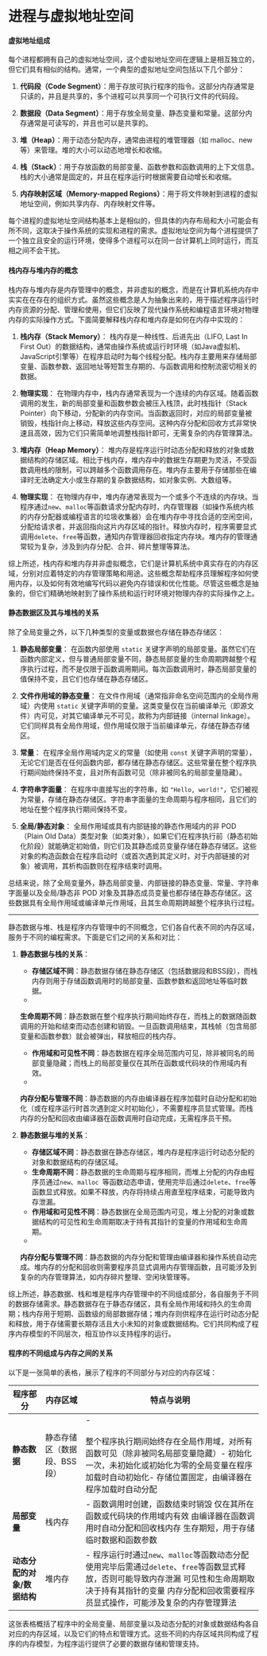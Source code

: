 # 进程与虚拟地址空间

#### 虚拟地址组成
每个进程都拥有自己的虚拟地址空间，这个虚拟地址空间在逻辑上是相互独立的，但它们具有相似的结构。通常，一个典型的虚拟地址空间包括以下几个部分：

1. **代码段（Code Segment）**：用于存放可执行程序的指令。这部分内存通常是只读的，并且是共享的，多个进程可以共享同一个可执行文件的代码段。

2. **数据段（Data Segment）**：用于存放全局变量、静态变量和常量。这部分内存通常是可读写的，并且也可以是共享的。

3. **堆（Heap）**：用于动态分配内存，通常由进程的堆管理器（如 malloc、new 等）来管理。堆的大小可以动态地增长和收缩。

4. **栈（Stack）**：用于存放函数的局部变量、函数参数和函数调用的上下文信息。栈的大小通常是固定的，并且在程序运行时根据需要自动增长和收缩。

5. **内存映射区域（Memory-mapped Regions）**：用于将文件映射到进程的虚拟地址空间，例如共享内存、内存映射文件等。

每个进程的虚拟地址空间结构基本上是相似的，但具体的内存布局和大小可能会有所不同，这取决于操作系统的实现和进程的需求。虚拟地址空间为每个进程提供了一个独立且安全的运行环境，使得多个进程可以在同一台计算机上同时运行，而互相之间不会干扰。

#### 栈内存与堆内存的概念
栈内存与堆内存是内存管理中的概念，并非虚拟的概念，而是在计算机系统内存中实实在在存在的组织方式。虽然这些概念是人为抽象出来的，用于描述程序运行时内存资源的分配、管理和使用，但它们反映了现代操作系统和编程语言环境对物理内存的实际操作方式。下面简要解释栈内存和堆内存是如何在内存中实现的：

1. **栈内存（Stack Memory）**：
栈内存是一种线性、后进先出（LIFO, Last In First Out）的数据结构，通常由操作系统或运行时环境（如Java虚拟机、JavaScript引擎等）在程序启动时为每个线程分配。栈内存主要用来存储局部变量、函数参数、返回地址等短暂生存期的、与函数调用和控制流密切相关的数据。

2. **物理实现**：
在物理内存中，栈内存通常表现为一个连续的内存区域。随着函数调用的发生，新的局部变量和函数参数会被压入栈顶，此时栈指针（Stack Pointer）向下移动，分配新的内存空间。当函数返回时，对应的局部变量被销毁，栈指针向上移动，释放这些内存空间。这种内存分配和回收方式非常快速且高效，因为它们只需简单地调整栈指针即可，无需复杂的内存管理算法。

3. **堆内存（Heap Memory）**：
堆内存是程序运行时动态分配和释放的对象或数据结构的存储区域。相比于栈内存，堆内存中的数据生存期更为灵活，不受函数调用栈的限制，可以跨越多个函数调用存在。堆内存主要用于存储那些在编译时无法确定大小或生存期的复杂数据结构，如对象实例、大数组等。

4. **物理实现**：
在物理内存中，堆内存通常表现为一个或多个不连续的内存块。当程序通过`new`、`malloc`等函数请求分配内存时，内存管理器（如操作系统内核的内存分配器或编程语言的垃圾收集器）会在堆内存中寻找合适的空闲空间，分配给请求者，并返回指向这片内存区域的指针。释放内存时，程序需要显式调用`delete`、`free`等函数，通知内存管理器回收指定内存块。堆内存的管理通常较为复杂，涉及到内存分配、合并、碎片整理等算法。

综上所述，栈内存和堆内存并非虚拟概念，它们是计算机系统中真实存在的内存区域，分别对应着特定的内存管理策略和用途。这些概念帮助程序员理解程序如何使用内存，以及如何有效地编写代码以避免内存错误和优化性能。尽管这些概念是抽象的，但它们精确地映射到了操作系统和运行时环境对物理内存的实际操作之上。

#### 静态数据区及其与堆栈的关系
除了全局变量之外，以下几种类型的变量或数据也存储在静态存储区：

1. **静态局部变量**：
   在函数内部使用 `static` 关键字声明的局部变量。虽然它们在函数内部定义，但与普通局部变量不同，静态局部变量的生命周期跨越整个程序执行过程，而不是仅限于函数调用期间。每次函数调用时，静态局部变量的值保持不变，且它们也存储在静态存储区。

2. **文件作用域的静态变量**：
   在文件作用域（通常指非命名空间范围内的全局作用域）内使用 `static` 关键字声明的变量。这类变量仅在当前编译单元（即源文件）内可见，对其它编译单元不可见，故称为内部链接（internal linkage）。它们同样具有全局作用域，但作用域仅限于当前编译单元，存储在静态存储区。

3. **常量**：
   在程序全局作用域内定义的常量（如使用 `const` 关键字声明的常量），无论它们是否在任何函数内部，都存储在静态存储区。这些常量在整个程序执行期间始终保持不变，且对所有函数可见（除非被同名的局部变量隐藏）。

4. **字符串字面量**：
   在程序中直接写出的字符串，如 `"Hello, world!"`，它们被视为常量，存储在静态存储区。字符串字面量的生命周期与程序相同，且它们的地址在整个程序执行期间保持不变。

5. **全局/静态对象**：
   全局作用域或具有内部链接的静态作用域内的非 POD（Plain Old Data）类型对象（如类对象），如果它们在程序执行前（静态初始化阶段）就能确定初始值，则它们及其静态成员变量存储在静态存储区。这些对象的构造函数会在程序启动时（或首次遇到其定义时，对于内部链接的对象）被调用，其析构函数则在程序结束时调用。

总结来说，除了全局变量外，静态局部变量、内部链接的静态变量、常量、字符串字面量以及全局/静态非 POD 对象及其静态成员变量也都存储在静态存储区。这些数据具有全局作用域或编译单元作用域，且其生命周期跨越整个程序执行过程。

---

静态数据与堆、栈是程序内存管理中的不同概念，它们各自代表不同的内存区域，服务于不同的编程需求。下面是它们之间的关系和对比：

1. **静态数据与栈的关系**：
	- **存储区域不同**：静态数据存储在静态存储区（包括数据段和BSS段），而栈内存则用于存储函数调用时的局部变量、函数参数和返回地址等临时数据。
	- 
   **生命周期不同**：静态数据在整个程序执行期间始终存在，而栈上的数据随函数调用的开始和结束而动态创建和销毁。一旦函数调用结束，其栈帧（包含局部变量和函数参数）就会被弹出，释放相应的栈内存。
	- **作用域和可见性不同**：静态数据在程序全局范围内可见，除非被同名的局部变量隐藏；而栈上的局部变量仅在其所在函数或代码块的作用域内有效。
	- 
   **内存分配与管理不同**：静态数据的内存由编译器在程序加载时自动分配和初始化（或在程序运行时首次遇到定义时初始化），不需要程序员显式管理。而栈内存的分配和回收由编译器在函数调用时自动完成，无需程序员干预。

2. **静态数据与堆的关系**：
	- **存储区域不同**：静态数据在静态存储区，堆内存是程序运行时动态分配的对象和数据结构的存储区域。
	- **生命周期不同**：静态数据的生命周期与程序相同，而堆上分配的内存由程序员通过`new`、`malloc
	  `等函数动态申请，使用完毕后通过`delete`、`free`等函数显式释放。如果不释放，内存将持续占用直至程序结束，可能导致内存泄漏。
	- **作用域和可见性不同**：静态数据在全局范围内可见，堆上分配的对象或数据结构的可见性和生命周期取决于持有其指针的变量的作用域和生命周期。
	- 
   **内存分配与管理不同**：静态数据的内存分配和管理由编译器和操作系统自动完成。堆内存的分配和回收则需要程序员显式调用内存管理函数，且可能涉及到复杂的内存管理算法，如内存碎片整理、空闲块管理等。

综上所述，静态数据、栈和堆是程序内存管理中的不同组成部分，各自服务于不同的数据存储需求。静态数据存在于静态存储区，具有全局作用域和持久的生命周期；栈内存用于短期、函数级的局部数据存储；堆内存则供程序在运行时动态分配和释放，用于存储需要长期存活且大小未知的对象或数据结构。它们共同构成了程序内存模型的不同层次，相互协作以支持程序的运行。

#### 程序的不同组成与内存之间的关系
以下是一张简单的表格，展示了程序的不同部分与对应的内存区域：

| 程序部分             | 内存区域            | 特点与说明                                                                                                                       |
|------------------|-----------------|-----------------------------------------------------------------------------------------------------------------------------|
| **静态数据**         | 静态存储区（数据段、BSS段） | - <br/><br/>整个程序执行期间始终存在全局作用域，对所有函数可见（除非被同名局部变量隐藏）- 初始化一次，未初始化或初始化为零的全局变量在程序加载时自动初始化- 存储位置固定，由编译器在程序加载时自动分配                 |
| **局部变量**         | 栈内存             | - 函数调用时创建，函数结束时销毁 仅在其所在函数或代码块的作用域内有效 由编译器在函数调用时自动分配和回收栈内存 生存期短，用于存储临时数据和函数参数                                                |
| **动态分配的对象/数据结构** | 堆内存             | - 程序运行时通过`new`、`malloc`等函数动态分配 使用完毕后需通过`delete`、`free`等函数显式释放，否则可能导致内存泄漏 可见性和生命周期取决于持有其指针的变量 内存分配和回收需要程序员显式操作，可能涉及复杂的内存管理算法 |

这张表格概括了程序中的全局变量、局部变量以及动态分配的对象或数据结构各自对应的内存区域，以及它们的特点和管理方式。这些不同的内存区域共同构成了程序的内存模型，为程序运行提供了必要的数据存储和管理支持。